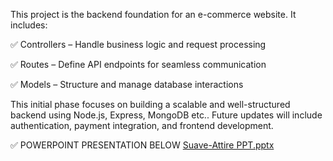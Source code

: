 This project is the backend foundation for an e-commerce website. It includes:

✅ Controllers – Handle business logic and request processing

✅ Routes – Define API endpoints for seamless communication

✅ Models – Structure and manage database interactions

This initial phase focuses on building a scalable and well-structured backend using Node.js, Express, MongoDB etc.. Future updates will include authentication, payment integration, and frontend development.

✅ POWERPOINT PRESENTATION BELOW
[Suave-Attire PPT.pptx](https://github.com/user-attachments/files/19103212/Suave-Attire.PPT.pptx)

